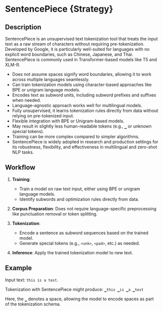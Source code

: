 # SentencePiece {Strategy}

## Description

SentencePiece is an unsupervised text tokenization tool that treats the input text as a raw stream of characters without requiring pre-tokenization.
Developed by Google, it is particularly well-suited for languages with no explicit word boundaries, such as Chinese, Japanese, and Thai.
SentencePiece is commonly used in Transformer-based models like T5 and XLM-R.

- Does not assume spaces signify word boundaries, allowing it to work across multiple languages seamlessly.
- Can train tokenization models using character-based approaches like BPE or unigram language models.
- Encodes text as subword units, including subword prefixes and suffixes when needed.
- Language-agnostic approach works well for multilingual models.
- Fully unsupervised, it learns tokenization rules directly from data without relying on pre-tokenized input.
- Flexible integration with BPE or Unigram-based models.
- May result in slightly less human-readable tokens (e.g., `▁` or unknown special tokens).
- Training can be more complex compared to simpler algorithms.
- SentencePiece is widely adopted in research and production settings for its robustness, flexibility, and effectiveness in multilingual and zero-shot NLP tasks.

## Workflow

1. **Training**:

   - Train a model on raw text input, either using BPE or unigram language models.
   - Identify subwords and optimization rules directly from data.

2. **Corpus Preparation**: Does not require language-specific preprocessing like punctuation removal or token splitting.
3. **Tokenization**:

   - Encode a sentence as subword sequences based on the trained model.
   - Generate special tokens (e.g., `<unk>`, `<pad>`, etc.) as needed.

4. **Inference**: Apply the trained tokenization model to new text.

## Example

Input text: `this is a test`.

Tokenization with SentencePiece might produce: `▁this ▁is ▁a ▁test`

Here, the `▁` denotes a space, allowing the model to encode spaces as part of the tokenization schema.

